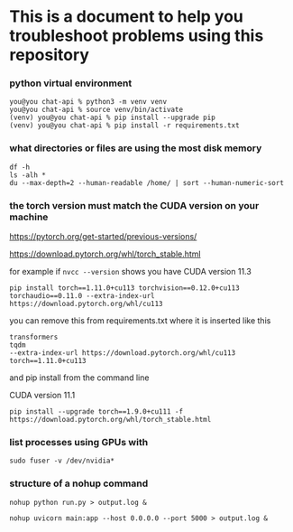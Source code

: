 # This is a document to help you troubleshoot problems using this repository

### python virtual environment

```console
you@you chat-api % python3 -m venv venv
you@you chat-api % source venv/bin/activate
(venv) you@you chat-api % pip install --upgrade pip
(venv) you@you chat-api % pip install -r requirements.txt
```

### what directories or files are using the most disk memory

```
df -h
ls -alh *
du --max-depth=2 --human-readable /home/ | sort --human-numeric-sort
```

### the torch version must match the CUDA version on your machine

https://pytorch.org/get-started/previous-versions/

https://download.pytorch.org/whl/torch_stable.html

for example if `nvcc --version` shows you have CUDA version 11.3 

`pip install torch==1.11.0+cu113 torchvision==0.12.0+cu113 torchaudio==0.11.0 --extra-index-url https://download.pytorch.org/whl/cu113` 

you can remove this from requirements.txt where it is inserted like this

```
transformers
tqdm
--extra-index-url https://download.pytorch.org/whl/cu113
torch==1.11.0+cu113 
```

and pip install from the command line

CUDA version 11.1

`pip install --upgrade torch==1.9.0+cu111 -f https://download.pytorch.org/whl/torch_stable.html`


### list processes using GPUs with 

`sudo fuser -v /dev/nvidia*`

### structure of a nohup command

`nohup python run.py > output.log &`

`nohup uvicorn main:app --host 0.0.0.0 --port 5000 > output.log &`
